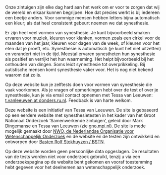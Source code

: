 <p class="big">Onze zintuigen zijn elke dag hard aan het werk om er voor te zorgen dat wij de wereld en elkaar kunnen begrijpen. Hoe dat precies werkt is bij iedereen een beetje anders. Voor sommige mensen hebben letters bijna automatisch een kleur; als dat heel consistent gebeurt noemen we dat synesthesie. </p>

Er zijn heel veel vormen van synesthesie. Je kunt bijvoorbeeld smaken ervaren voor muziek, kleuren voor klanken, vormen zoals een cirkel voor de maanden van het jaar, kleuren voor dagen van de week, of kleuren voor het eten dat je proeft, etc. Synesthesie is automatisch (je kunt het niet uitzetten) en verandert niet in de tijd. Meestal ervaren synestheten hun synesthesie als positief en verrijkt het hun waarneming. Het helpt bijvoorbeeld bij het onthouden van dingen. Soms leidt synesthesie tot overprikkeling. Bij autistische mensen komt synesthesie vaker voor. Het is nog niet bekend waarom dat zo is.

Op deze website kun je zelftests doen voor vormen van synesthesie die vaak voorkomen. Als je vragen of opmerkingen hebt over de test of over je synesthesie, kun je via email contact opnemen met Tessa van Leeuwen: [t.vanleeuwen at donders.ru.nl](mailto:t.vanleeuwen@donders.ru.nl). Feedback is van harte welkom.

Deze website is een initiatief van Tessa van Leeuwen. De site is gebaseerd op een eerdere website met synesthesietesten in het kader van het Groot Nationaal Onderzoek ‘Samenwerkende zintuigen’, geleid door Mark Dingemanse en Tessa van Leeuwen (zie [gno.mpi.nl](https://gno.mpi.nl)). De site is mede mogelijk gemaakt door [NWO, de Nederlandse Organisatie voor Wetenschappelijk Onderzoek](https://nwo.nl) en de website en de testen zijn ontwikkeld en ontworpen door [Basten Rolf Stokhuyzen / BSTN](https://bstn.nl).

Op deze website worden geen persoonlijke data opgeslagen. De resultaten van de tests worden niet voor onderzoek gebruikt, tenzij u via een onderzoekspagina op de website bent gekomen en vooraf toestemming hebt gegeven voor het deelnemen aan wetenschappelijk onderzoek.
